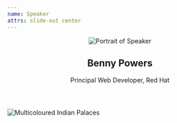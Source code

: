 ```yaml
---
name: Speaker
attrs: slide-out center
---
```


<header>
<img class="avatar" alt="Portrait of Speaker" src="/decks/graphql-in-html/azconf-assets/speaker-portrait.jpg"/>
<div>
  <h2>Benny Powers</h2>
  <p>Principal Web Developer, Red Hat</p>
</div>
</header>
<img class="palaces"
  src="/decks/graphql-in-html/azconf-assets/palaces-graphic@2x.png"
  slot="end-end"
  alt="Multicoloured Indian Palaces"/>
<img class="speaker-starburst"
  src="/decks/graphql-in-html/azconf-assets/speaker-slide-sunburst@2x.png"
  slot="start-end"
  alt=""/>
